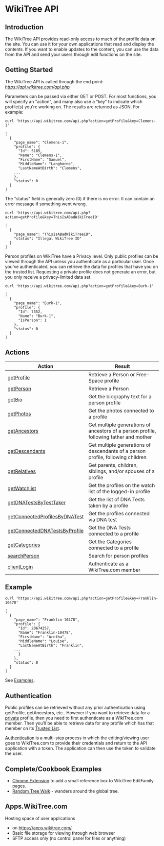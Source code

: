 # WikiTree API

## Introduction

The WikiTree API provides read-only access to much of the profile data on the site. You can use it for your own applications that read and display the contents. If you want to enable updates to the content, you can use the data from the API and send your users through edit functions on the site.


## Getting Started


The WikiTree API is called through the end point: *https://api.wikitree.com/api.php*

Parameters can be passed via either GET or POST. For most functions, you will specify an "action", and many also use a "key" to indicate which profile(s) you're working on. The results are returned as JSON. For example:

```
curl 'https://api.wikitree.com/api.php?action=getProfile&key=Clemens-1'

[
  {
    "page_name": "Clemens-1",
    "profile": {
      "Id": 5185,
      "Name": "Clemens-1",
      "FirstName": "Samuel",
      "MiddleName": "Langhorne",
      "LastNameAtBirth": "Clemens",
	...
    },
    "status": 0
  }
]
```

The "status" field is generally zero (0) if there is no error. It can contain an error message if something went wrong.

```
curl 'https://api.wikitree.com/api.php?action=getProfile&key=ThisIsABadWikiTreeID'

[
  {
    "page_name": "ThisIsABadWikiTreeID",
    "status": "Illegal WikiTree ID"
  }
]
```

Person profiles on WikiTree have a Privacy level. Only public profiles can be viewed through the API unless you authenticate as a particular user. Once you've authenticated, you can retrieve the data for profiles that have you on the trusted list. Requesting a private profile does not generate an error, but you only receive a privacy-limited data set.

```
curl 'https://api.wikitree.com/api.php?action=getProfile&key=Burk-1'

[
  {
    "page_name": "Burk-1",
    "profile": {
      "Id": 7352,
      "Name": "Burk-1",
      "IsPerson": 1
    },
    "status": 0
  }
]
```

## Actions

|Action|Result|
|------|------|
|[getProfile](getProfile.md)|Retrieve a Person or Free-Space profile|
|[getPerson](getPerson.md)|Retrieve a Person|
|[getBio](getBio.md)|Get the biography text for a person profile|
|[getPhotos](getPhotos.md)|Get the photos connected to a profile|
|[getAncestors](getAncestors.md)|Get multiple generations of ancestors of a person profile, following father and mother|
|[getDescendants](getDescendants.md)|Get multiple generations of descendants of a person profile, following children|
|[getRelatives](getRelatives.md)|Get parents, children, siblings, and/or spouses of a profile|
|[getWatchlist](getWatchlist.md)|Get the profiles on the watch list of the logged-in profile|
|[getDNATestsByTestTaker](getDNATestsByTestTaker.md)|Get the list of DNA Tests taken by a profile|
|[getConnectedProfilesByDNATest](getConnectedProfilesByDNATest.md)|Get the profiles connected via DNA test|
|[getConnectedDNATestsByProfile](getConnectedDNATestsByProfile.md)|Get the DNA Tests connected to a profile|
|[getCategories](getCAtegories.md)|Get the Categories connected to a profile|
|[searchPerson](searchPerson.md)|Search for person profiles|
|[clientLogin](authentication.md)|Authenticate as a WikiTree.com member|


## Example

```
curl 'https://api.wikitree.com/api.php?action=getProfile&key=Franklin-10478'

[
  {
    "page_name": "Franklin-10478",
    "profile": {
      "Id": 20674257,
      "Name": "Franklin-10478",
      "FirstName": "Aretha",
      "MiddleName": "Louise",
      "LastNameAtBirth": "Franklin",
	...
      }
    },
    "status": 0
  }
]
```
See [Examples](examples/examples.md).



## Authentication

Public profiles can be retrieved without any prior authentication using getProfile, getAncestors, etc.. However if you want to retrieve data for a [private](https://www.wikitree.com/wiki/Help:Privacy) profile, then you need to first authenticate as a WikiTree.com member. Then you'll be able to retrieve data for any profile which has that member on its [Trusted List](https://www.wikitree.com/wiki/Help:Trusted_List).

[Authentication](authentication.md) is a multi-step process in which the editing/viewing user goes to WikiTree.com to provide their credentials and return to the API application with a token. The application can then use the token to validate the user.

## Complete/Cookbook Examples

- [Chrome Extension](examples/chromeExtension/chromeExtension.md) to add a small reference box to WikiTree EditFamily pages.
- [Random Tree Walk](examples/randomTreeWalk/randomTreeWalk.html) - wanders around the global tree.


## Apps.WikiTree.com

Hosting space of user applications

- on https://apps.wikitree.com/
- Basic file storage for viewing through web browser
- SFTP access only (no control panel for files or anything)

